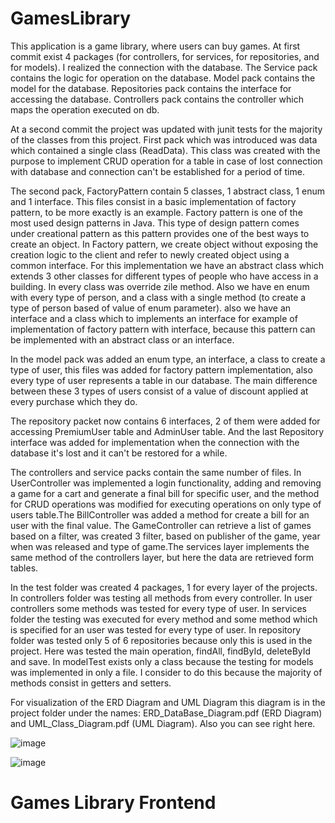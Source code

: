 # GamesLibrary
This application is a game library, where users can buy games.
At first commit exist 4 packages (for controllers, for services, for repositories, and for models).
I realized the connection with the database.
The Service pack contains the logic for operation on the database.
Model pack contains the model for the database.
Repositories pack contains the interface for accessing the database.
Controllers pack contains the controller which maps the operation executed on db.

At a second commit the project was updated with junit tests for the majority of the classes from this project.
  First pack which was introduced was data which contained a single class (ReadData). This class was created with the purpose to implement CRUD operation for a table in case of lost connection with database and connection can't be established for a period of time.
  
  The second pack, FactoryPattern contain 5 classes, 1 abstract class, 1 enum and 1 interface. This files consist in a basic implementation of factory pattern, to be more exactly is an example. Factory pattern is one of the most used design patterns in Java. This type of design pattern comes under creational pattern as this pattern provides one of the best ways to create an object. In Factory pattern, we create object without exposing the creation logic to the client and refer to newly created object using a common interface. For this implementation we have an abstract class which extends 3 other classes for different types of people who have access in a building. In every class was override zile method. Also we have en enum with every type of person, and a class with a single method (to create a type of person based of value of enum parameter). also we have an interface and a class which to implements an interface for example of implementation of factory pattern with interface, because this pattern can be implemented with an abstract class or an interface.
  
  In the model pack was added an enum type, an interface, a class to create a type of user, this files was added for factory pattern implementation, also every type of user represents a table in our database. The main difference between these 3 types of users consist of a value of discount applied at every purchase which they do.
  
  The repository packet now contains 6 interfaces, 2 of them were added for accessing PremiumUser table and AdminUser table. And the last Repository interface was added for implementation when the connection with the database it's lost and it can't be restored for a while.
  
  The controllers and service packs contain the same number of files. In UserController was implemented a login functionality, adding and removing a game for a cart and generate a final bill for specific user, and the method for CRUD operations was modified for executing operations on only type of users table.The BillController was added a method for create a bill for an user with the final value. The GameController can retrieve a list of games based on a filter, was created 3 filter, based on publisher of the game, year when was released and type of game.The services layer implements the same method of the controllers layer, but here the data are retrieved form tables.
  
  In the test folder was created 4 packages, 1 for every layer of the projects. In controllers folder was testing all methods from every controller. In user controllers some methods was tested for every type of user. In services folder the testing was executed for every method and some method which is specified for an user was tested for every type of user. In repository folder was tested only 5 of 6 repositories because only this is used in the project. Here was tested the main operation, findAll, findById, deleteById and save. In modelTest exists only a class because the testing for models was implemented in only a file. I consider to do this because the majority of methods consist in getters and setters.
  
  For visualization of the ERD Diagram and UML Diagram this diagram is in the project folder under the names: ERD_DataBase_Diagram.pdf (ERD Diagram)  and UML_Class_Diagram.pdf (UML Diagram). Also you can see right here.


![image](https://user-images.githubusercontent.com/72302669/166143342-448cd8a2-b280-4216-9b31-54145475f711.png)

![image](https://user-images.githubusercontent.com/72302669/166143351-dadd1cd4-0c39-4b17-b127-4fd844976fc0.png)

  
# Games Library Frontend
